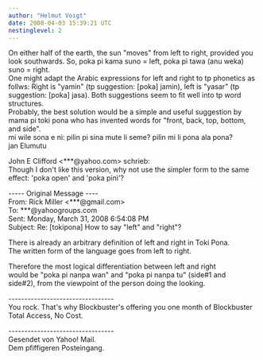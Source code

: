 ```yaml
---
author: "Helmut Voigt"
date: 2008-04-03 15:39:21 UTC
nestinglevel: 2
---
```

On either half of the earth, the sun "moves" from left to right, provided you look southwards. So, poka pi kama suno = left, poka pi tawa (anu weka) suno = right.  
One might adapt the Arabic expressions for left and right to tp phonetics as follws: Right is "yamin" (tp suggestion: \[poka\] jamin), left is "yasar" (tp suggestion: \[poka\] jasa). Both suggestions seem to fit well into tp word structures.  
Probably, the best solution would be a simple and useful suggestion by mama pi toki pona who has invented words for "front, back, top, bottom, and side".  
mi wile sona e ni: pilin pi sina mute li seme? pilin mi li pona ala pona?  
jan Elumutu  
  
John E Clifford <\*\*\*@yahoo.com> schrieb:  
Though I don't like this version, why not use the simpler form to the same effect: 'poka open' and 'poka pini'?  
  
\----- Original Message ----  
From: Rick Miller <\*\*\*@gmail.com>  
To: \*\*\*@yahoogroups.com  
Sent: Monday, March 31, 2008 6:54:08 PM  
Subject: Re: \[tokipona\] How to say "left" and "right"?  
  
There is already an arbitrary definition of left and right in Toki Pona.  
The written form of the language goes from left to right.  
  
Therefore the most logical differentiation between left and right  
would be "poka pi nanpa wan" and "poka pi nanpa tu" (side#1 and  
side#2), from the viewpoint of the person doing the looking.  
  
  
  
  
  
  
  
  
\---------------------------------  
You rock. That's why Blockbuster's offering you one month of Blockbuster Total Access, No Cost.  
  
  
  
  
\---------------------------------  
Gesendet von Yahoo! Mail.  
Dem pfiffigeren Posteingang.